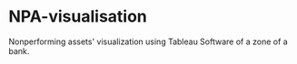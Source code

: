 # NPA-visualisation

Nonperforming assets' visualization using Tableau Software of a zone of a bank.

